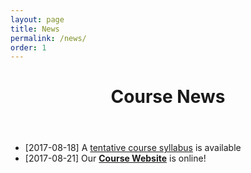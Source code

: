 ```yaml
---
layout: page
title: News 
permalink: /news/
order: 1
---
```


<header class="post-header">
  <h1 class="post-title">Course News</h1>
</header>

* [2017-08-18] A [tentative course syllabus](http://web-app.usc.edu/soc/syllabus/20173/30240.pdf) is available
* [2017-08-21] Our <strong>[Course Website](https://csci599-dl.github.io)</strong> is online!